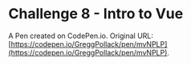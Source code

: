 # Challenge 8 - Intro to Vue

A Pen created on CodePen.io. Original URL: [https://codepen.io/GreggPollack/pen/mvNPLP](https://codepen.io/GreggPollack/pen/mvNPLP).


